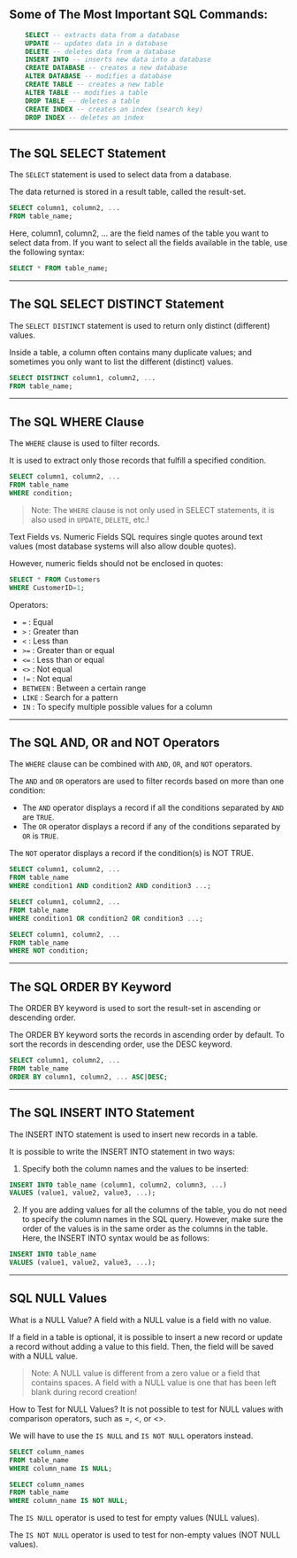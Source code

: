 ## Some of The Most Important SQL Commands:

```sql
    SELECT -- extracts data from a database
    UPDATE -- updates data in a database
    DELETE -- deletes data from a database
    INSERT INTO -- inserts new data into a database
    CREATE DATABASE -- creates a new database
    ALTER DATABASE -- modifies a database
    CREATE TABLE -- creates a new table
    ALTER TABLE -- modifies a table
    DROP TABLE -- deletes a table
    CREATE INDEX -- creates an index (search key)
    DROP INDEX -- deletes an index
```

<hr/>

## The SQL SELECT Statement

The `SELECT` statement is used to select data from a database.

The data returned is stored in a result table, called the result-set.

```sql
SELECT column1, column2, ...
FROM table_name;
```

Here, column1, column2, ... are the field names of the table you want to select data from. If you want to select all the fields available in the table, use the following syntax:

```sql
SELECT * FROM table_name;
```

<hr/>

## The SQL SELECT DISTINCT Statement

The `SELECT DISTINCT` statement is used to return only distinct (different) values.

Inside a table, a column often contains many duplicate values; and sometimes you only want to list the different (distinct) values.

```sql
SELECT DISTINCT column1, column2, ...
FROM table_name;
```

<hr/>

## The SQL WHERE Clause

The `WHERE` clause is used to filter records.

It is used to extract only those records that fulfill a specified condition.

```sql
SELECT column1, column2, ...
FROM table_name
WHERE condition;
```

>  Note: The `WHERE` clause is not only used in SELECT statements, it is also used in `UPDATE`, `DELETE`, etc.!

Text Fields vs. Numeric Fields
SQL requires single quotes around text values (most database systems will also allow double quotes).

However, numeric fields should not be enclosed in quotes:

```sql
SELECT * FROM Customers
WHERE CustomerID=1;
```

Operators:

  - `=`  : Equal
  - `>`  : Greater than
  - `<`  : Less than
  - `>=` : Greater than or equal
  - `<=` : Less than or equal
  - `<>` : Not equal
  - `!=` : Not equal
  - `BETWEEN` : Between a certain range
  - `LIKE` : Search for a pattern
  - `IN` : 	To specify multiple possible values for a column

<hr/>

## The SQL AND, OR and NOT Operators

The `WHERE` clause can be combined with `AND`, `OR`, and `NOT` operators.

The `AND` and `OR` operators are used to filter records based on more than one condition:

  - The `AND` operator displays a record if all the conditions separated by `AND` are `TRUE`.
  - The `OR` operator displays a record if any of the conditions separated by `OR` is `TRUE`.

The `NOT` operator displays a record if the condition(s) is NOT TRUE.

```sql
SELECT column1, column2, ...
FROM table_name
WHERE condition1 AND condition2 AND condition3 ...;
```

```sql
SELECT column1, column2, ...
FROM table_name
WHERE condition1 OR condition2 OR condition3 ...;
```

```sql
SELECT column1, column2, ...
FROM table_name
WHERE NOT condition;
```

<hr/>

## The SQL ORDER BY Keyword

The ORDER BY keyword is used to sort the result-set in ascending or descending order.

The ORDER BY keyword sorts the records in ascending order by default. To sort the records in descending order, use the DESC keyword.

```sql
SELECT column1, column2, ...
FROM table_name
ORDER BY column1, column2, ... ASC|DESC;
```

<hr/>

## The SQL INSERT INTO Statement
The INSERT INTO statement is used to insert new records in a table.


It is possible to write the INSERT INTO statement in two ways:
1. Specify both the column names and the values to be inserted:

```sql
INSERT INTO table_name (column1, column2, column3, ...)
VALUES (value1, value2, value3, ...);
```

2. If you are adding values for all the columns of the table, you do not need to specify the column names in the SQL query. However, make sure the order of the values is in the same order as the columns in the table. Here, the INSERT INTO syntax would be as follows:

```sql
INSERT INTO table_name
VALUES (value1, value2, value3, ...);
```

<hr/>

## SQL NULL Values

What is a NULL Value?
A field with a NULL value is a field with no value.

If a field in a table is optional, it is possible to insert a new record or update a record without adding a value to this field. Then, the field will be saved with a NULL value.

> Note: A NULL value is different from a zero value or a field that contains spaces. A field with a NULL value is one that has been left blank during record creation!

How to Test for NULL Values?
It is not possible to test for NULL values with comparison operators, such as =, <, or <>.

We will have to use the `IS NULL` and `IS NOT NULL` operators instead.

```sql
SELECT column_names
FROM table_name
WHERE column_name IS NULL;
```

```sql
SELECT column_names
FROM table_name
WHERE column_name IS NOT NULL;
```

The `IS NULL` operator is used to test for empty values (NULL values).

The `IS NOT NULL` operator is used to test for non-empty values (NOT NULL values).
